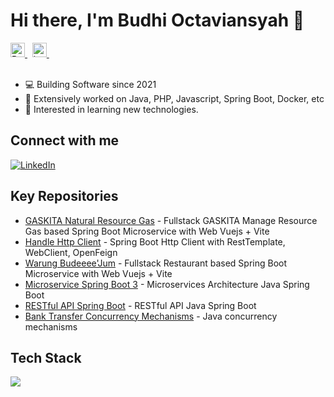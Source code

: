 # Hi there, I'm Budhi Octaviansyah 👋

<a href="https://www.linkedin.com/in/budhi-octaviansyah/">
  <img alt="Budhi's Linkdein" width="23px" src="https://api.iconify.design/logos:linkedin-icon.svg?color=%230077B5" />
</a> &nbsp;
<a href="https://twitter.com/budioct">
  <img alt="budioct's Twitter" width="23px" src="https://api.iconify.design/logos:twitter.svg" />
</a> &nbsp;
<br/>
<br/>

- 💻  Building Software since 2021
- 💬  Extensively worked on Java, PHP, Javascript, Spring Boot, Docker, etc
- 🌱  Interested in learning new technologies.

## Connect with me
[![LinkedIn](https://img.shields.io/badge/LinkedIn-0077B5?style=flat&logo=LinkedIn&logoColor=white&link=https://www.linkedin.com/in/budhi-octaviansyah/)](https://www.linkedin.com/in/budhi-octaviansyah/)

## Key Repositories
* [GASKITA Natural Resource Gas](https://github.com/budioct/fullstack-gaskita-natural-resource-gas) - Fullstack GASKITA Manage Resource Gas based Spring Boot Microservice with Web Vuejs + Vite
* [Handle Http Client](https://github.com/budioct/handle-http-client) - Spring Boot Http Client with RestTemplate, WebClient, OpenFeign
* [Warung Budeeee'Jum](https://github.com/budioct/fullstack-warung-budeee-jum) - Fullstack Restaurant based Spring Boot Microservice with Web Vuejs + Vite
* [Microservice Spring Boot 3](https://github.com/budioct/simple-microservice-spring-boot-3) - Microservices Architecture Java Spring Boot
* [RESTful API Spring Boot](https://github.com/budioct/simple_rest_java_springboot) - RESTful API Java Spring Boot
* [Bank Transfer Concurrency Mechanisms](https://github.com/budioct/project-mini-interbank-transfer) - Java concurrency mechanisms

## Tech Stack
![](https://skillicons.dev/icons?i=java,php,javascript,spring,laravel,vue,mysql,postgres,docker,kafka,rabbitmq,redis,maven,gradle,hibernate,git,gitlab,github,html,css&layout=vertical&theme=dark&perline=5)
